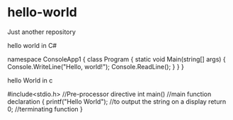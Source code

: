 # hello-world
Just another repository


hello world in C#

namespace ConsoleApp1
{
    class Program
    {
    static void Main(string[] args)
    {
        Console.WriteLine("Hello, world!");
        Console.ReadLine();
    }
    }
}


hello World in c


#include<stdio.h>	//Pre-processor directive
int main()		//main function declaration
{
printf("Hello World");	//to output the string on a display
return 0;		//terminating function
}
